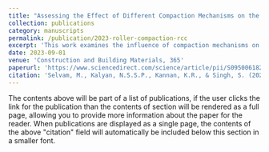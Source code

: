 ```yaml
---
title: "Assessing the Effect of Different Compaction Mechanisms on the Internal Structure of Roller Compacted Concrete"
collection: publications
category: manuscripts
permalink: /publication/2023-roller-compaction-rcc
excerpt: 'This work examines the influence of compaction mechanisms on the internal structure of Roller Compacted Concrete (RCC).'
date: 2023-09-01
venue: 'Construction and Building Materials, 365'
paperurl: 'https://www.sciencedirect.com/science/article/pii/S095006182203728X'
citation: 'Selvam, M., Kalyan, N.S.S.P., Kannan, K.R., & Singh, S. (2023). "Assessing the Effect of Different Compaction Mechanisms on the Internal Structure of Roller Compacted Concrete." <i>Construction and Building Materials</i>, 365.'
---
```


The contents above will be part of a list of publications, if the user clicks the link for the publication than the contents of section will be rendered as a full page, allowing you to provide more information about the paper for the reader. When publications are displayed as a single page, the contents of the above "citation" field will automatically be included below this section in a smaller font.
